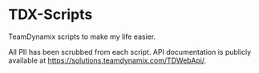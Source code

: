 # TDX-Scripts
TeamDynamix scripts to make my life easier.

All PII has been scrubbed from each script. API documentation is publicly available at https://solutions.teamdynamix.com/TDWebApi/.
